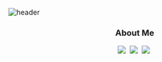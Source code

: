 ![header](https://capsule-render.vercel.app/api?type=rounded&color=auto&height=150&section=header&text=Yeonwoo+Lim&fontSize=60&animation=fadeIn)

<h3 align="center">About Me</h3>

<p align="center">
  <a href="https://terry1213.com/categories/"><img src="https://img.shields.io/badge/Blog-09B3AF?style=flat-square&logo=Blogger&logoColor=white" /></a>&nbsp
  <a href="https://portfolio.terry1213.com/"><img src="https://img.shields.io/badge/Portfolio-01579B?style=flat-square" /></a>&nbsp
  <a href="mailto:1213terry@naver.com"><img src="https://img.shields.io/badge/Email-EA4335?style=flat-square&logo=Gmail&logoColor=white" /></a>&nbsp
</p>
